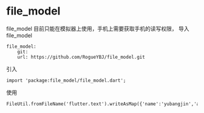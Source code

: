 # file_model
file_model
目前只能在模拟器上使用，手机上需要获取手机的读写权限，
导入file_model
```
file_model: 
    git: 
	url: https://github.com/RogueYBJ/file_model.git
```
引入
```
import 'package:file_model/file_model.dart';
```
使用
```
FileUtil.fromFileName('flutter.text').writeAsMap({'name':'yubangjin','age':25,'height':178.5});
```





